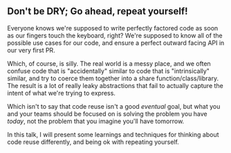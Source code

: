 Don't be DRY; Go ahead, repeat yourself!
----------------------------------------

Everyone knows we're supposed to write perfectly factored code as soon as our fingers touch the keyboard, right? We're supposed to know all of the possible use cases for our code, and ensure a perfect outward facing API in our very first PR.

Which, of course, is silly. The real world is a messy place, and we often confuse code that is "accidentally" similar to code that is "intrinsically" similar, and try to coerce them together into a share function/class/library. The result is a lot of really leaky abstractions that fail to actually capture the intent of what we're trying to express.

Which isn't to say that code reuse isn't a good _eventual_ goal, but what you and your teams should be focused on is solving the problem you have *today*, not the problem that you imagine you'll have tomorrow.

In this talk, I will present some learnings and techniques for thinking about code reuse differently, and being ok with repeating yourself. 
